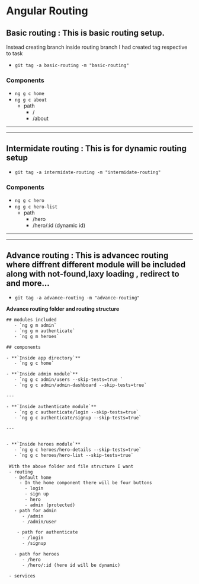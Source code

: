 # Angular Routing

## Basic routing : This is basic routing setup. 
 Instead creating branch inside routing branch I had created tag respective to task
 - `git tag -a basic-routing -m "basic-routing"` 
### Components
  - `ng g c home`
  - `ng g c about`
    - path
      - /
      - /about

---
---
## Intermidate routing : This is for dynamic routing setup
 - `git tag -a intermidate-routing -m "intermidate-routing"` 
### Components
  - `ng g c hero`
  - `ng g c hero-list`  
      - path
        - /hero
        - /hero/:id (dynamic id)

---
---
## Advance routing : This is advancec routing where diffrent different module will be included along with not-found,laxy loading , redirect to and more...
 - `git tag -a advance-routing -m "advance-routing"` 

**Advance routing folder and routing structure** 

```html
## modules included
   - `ng g m admin`
   - `ng g m authenticate`
   - `ng g m heroes`

## components

- **`Inside app directory`**
   - `ng g c home`

- **`Inside admin module`**
   - `ng g c admin/users --skip-tests=true `   
   - `ng g c admin/admin-dashboard --skip-tests=true` 

---

- **`Inside authenticate module`**
   - `ng g c authenticate/login --skip-tests=true`   
   - `ng g c authenticate/signup --skip-tests=true` 

---


- **`Inside heroes module`**
   - `ng g c heroes/hero-details --skip-tests=true`   
   - `ng g c heroes/hero-list --skip-tests=true` 
 
 With the above folder and file structure I want
 - routing
   - Default home
     - In the home component there will be four buttons
       - login
       - sign up
       - hero
       - admin (protected)
   - path for admin
      - /admin
      - /admin/user

    - path for authenticate
      - /login
      - /signup   

   - path for heroes
      - /hero
      - /hero/:id (here id will be dynamic)   

 - services

 ```
